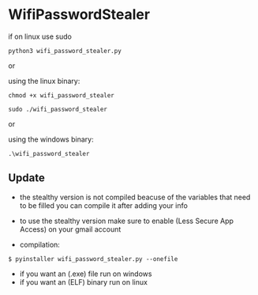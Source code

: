 # WifiPasswordStealer

if on linux use sudo

```
python3 wifi_password_stealer.py
```
or

using the linux binary:
```
chmod +x wifi_password_stealer

sudo ./wifi_password_stealer
```

or 

using the windows binary:
```
.\wifi_password_stealer
```


## Update ##

- the stealthy version is not compiled beacuse of the variables that need to be filled you can compile it after adding your info
- to use the stealthy version make sure to enable (Less Secure App Access) on your gmail account

- compilation:
```
$ pyinstaller wifi_password_stealer.py --onefile 
```
- if you want an (.exe) file run on windows
- if you want an (ELF) binary run on linux
